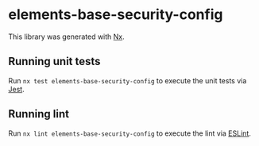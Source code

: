 # elements-base-security-config

This library was generated with [Nx](https://nx.dev).

## Running unit tests

Run `nx test elements-base-security-config` to execute the unit tests via [Jest](https://jestjs.io).

## Running lint

Run `nx lint elements-base-security-config` to execute the lint via [ESLint](https://eslint.org/).
